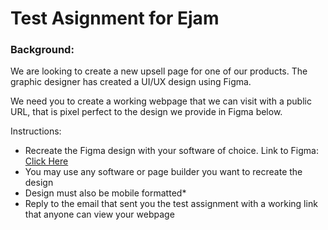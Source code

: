 # Test Asignment for Ejam

### Background:

We are looking to create a new upsell page for one of our products. The graphic designer has created a UI/UX design using Figma. 

We need you to create a working webpage that we can visit with a public URL, that is pixel perfect to the design we provide in Figma below.

Instructions:

* Recreate the Figma design with your software of choice. Link to Figma: [Click Here](https://www.figma.com/file/gHf56mhtFr0lXky0poofoQ/ejam---Clarifion-Upsell-%5B-Client-V-%5D-(Copy)?type=design&node-id=0-1&mode=design&t=cHooEEBPE42jhz0O-0)
* You may use any software or page builder you want to recreate the design
* Design must also be mobile formatted* 
* Reply to the email that sent you the test assignment with a working link that anyone can view your webpage